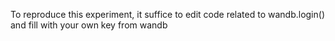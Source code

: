 To reproduce this experiment, it suffice to edit code related to wandb.login() and fill with your own key from wandb
